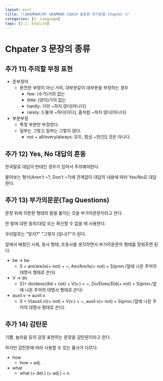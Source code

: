 ```yaml
---
layout: post
title: "(GRAMMAR)MY GRAMMAR COACH 표준편 추가문법 Chapter 3"
categories: [3. Language]
tags: [3.2. English]
---
```


# Chpater 3 문장의 종류

## 추가 11) 주의할 부정 표현

* 준부정어
    * 완전한 부정이 아닌 거의, 대부분같이 대부분을 부정하는 경우
        * few: (수가)거의 없는
        * little: (양이)거의 없는
        * hardly: 거의 ~하지 않다[아니다]
        * rarely: 드물게 ~하다[이다], 좀처럼 ~하지 않다[아니다]
* 부분부정
    * 특정 부분만 부정한다.
    * 일부는 그렇고 일부는 그렇지 않다.
        * not + all/every/always: 모두, 항상 ~한[인] 것은 아니다.

## 추가 12) Yes, No 대답의 혼동

한국말로 대답이 반대인 경우가 있어서 주의해야한다.

물어보는 형식(Aren't ~?, Don't ~?)에 관계없이 대답의 내용에 따라 Yes/No로 대답한다.

## 추가 13) 부가의문문(Tag Questions)

문장 뒤에 의문문 형태의 말을 붙이는 것을 부가의문문이라고 한다.

한 말에 대한 동의/대답 또는 확신할 수 없을 때 사용한다.

우리말로는 "맞지?" "그렇지 (않니)?"가 된다.

앞에서 배웠던 시제, 동사 형태, 조동사를 생각하면서 부가의문문의 형태를 맞춰주면 된다.

* be -> be
    * S + am/are/is(+ not) + ~, Am/Are/Is(+ not) + S(pron./앞에 나온 주어의 대명사 형태로 쓴다)
* V -> do
    * S(+ do/deos/did + not) + V(v.) + ~, Do/Does/Did(+ not) + S(pron./앞에 나온 주어의 대명사 형태로 쓴다)
* auxil.v -> auxil.v.
    * S + V(auxil.v)(+ not) + V(v.) + ~, auxil.v(+ not) + S(pron./앞에 나온 주어의 대명사 형태로 쓴다)

## 추가 14) 감탄문

기쁨, 놀라움 등의 감정 표현하는 문장을 감탄문이라고 한다.

하지만 감탄문에 따라 사용할 수 있는 품사가 다르다.

* how
    * how + adj.
* what
    * what (+ det.) (+ adj.) + n.